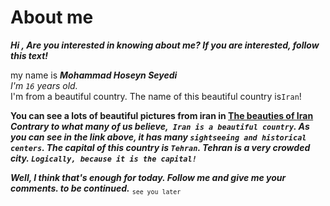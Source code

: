 # About me
**_Hi , Are you interested in knowing about me?  If you are interested, follow this text!_**  

my name is **_Mohammad Hoseyn Seyedi_**  
_I'm `16` years old._  
I'm from a beautiful country. The name of this beautiful country is`Iran`!  
 
**You can see a lots of beautiful pictures from iran in [The beauties of Iran](https://www.thediaryofanomad.com/most-beautiful-places-in-iran-itinerary/)**  
___Contrary to what many of us believe,` Iran is a beautiful country`. As you can see in the link above, it has many `sightseeing and historical centers`. The capital of this country is `Tehran`. Tehran is a very crowded city. `Logically, because it is the capital!`___  

___Well, I think that's enough for today. Follow me and give me your comments. to be continued.___
<sub>`see you later`</sub>
